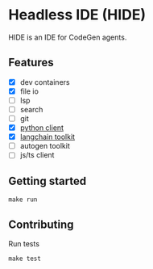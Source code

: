 # Headless IDE (HIDE)

HIDE is an IDE for CodeGen agents.

## Features
- [x] dev containers
- [x] file io
- [ ] lsp
- [ ] search
- [ ] git
- [x] [python client](https://github.com/artmoskvin/hide-python)
- [x] [langchain toolkit](https://github.com/artmoskvin/hide-python)
- [ ] autogen toolkit
- [ ] js/ts client

## Getting started

```shell
make run
```

## Contributing
Run tests
```shell
make test
```
